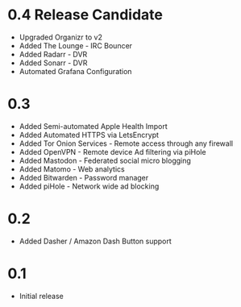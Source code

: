 # 0.4 Release Candidate

* Upgraded Organizr to v2
* Added The Lounge - IRC Bouncer
* Added Radarr - DVR
* Added Sonarr - DVR
* Automated Grafana Configuration

# 0.3

* Added Semi-automated Apple Health Import
* Added Automated HTTPS via LetsEncrypt
* Added Tor Onion Services - Remote access through any firewall
* Added OpenVPN - Remote device Ad filtering via piHole
* Added Mastodon - Federated social micro blogging
* Added Matomo - Web analytics
* Added Bitwarden - Password manager
* Added piHole - Network wide ad blocking

# 0.2

* Added Dasher / Amazon Dash Button support

# 0.1

* Initial release